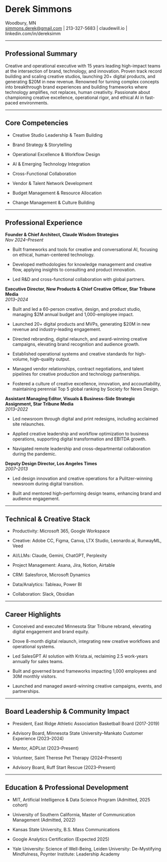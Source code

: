# Derek Simmons

Woodbury, MN  
[simmons.derek@gmail.com](mailto:simmons.derek@gmail.com) | 213-327-5683 | claudewill.io | linkedin.com/in/dereksimm

---

## Professional Summary

Creative and operational executive with 15 years leading high-impact teams at the intersection of brand, technology, and innovation. Proven track record building and scaling creative studios, launching 20+ digital products, and generating $20M in new revenue. Renowned for turning complex concepts into breakthrough brand experiences and building frameworks where technology amplifies, not replaces, human creativity. Passionate about championing creative excellence, operational rigor, and ethical AI in fast-paced environments.

---

## Core Competencies

- Creative Studio Leadership & Team Building
    
- Brand Strategy & Storytelling
    
- Operational Excellence & Workflow Design
    
- AI & Emerging Technology Integration
    
- Cross-Functional Collaboration
    
- Vendor & Talent Network Development
    
- Budget Management & Resource Allocation
    
- Change Management & Culture Building
    

---

## Professional Experience

**Founder & Chief Architect, Claude Wisdom Strategies**  
_Nov 2024–Present_

- Built frameworks and tools for creative and conversational AI, focusing on ethical, human-centered technology.
    
- Developed methodologies for knowledge management and creative flow, applying insights to consulting and product innovation.
    
- Led R&D and cross-functional collaboration with global partners.
    

**Executive Director, New Products & Chief Creative Officer, Star Tribune Media**  
_2013–2024_

- Built and led a 60-person creative, design, and product studio, managing $2M annual budget and 1,000-employee impact.
    
- Launched 20+ digital products and MVPs, generating $20M in new revenue and industry-leading engagement.
    
- Directed rebranding, digital relaunch, and award-winning creative campaigns, elevating brand recognition and audience growth.
    
- Established operational systems and creative standards for high-volume, high-quality output.
    
- Managed vendor relationships, contract negotiations, and talent pipelines for creative production and technology partnerships.
    
- Fostered a culture of creative excellence, innovation, and accountability, maintaining perennial Top 5 global ranking by Society for News Design.
    

**Assistant Managing Editor, Visuals & Business-Side Strategic Assignment, Star Tribune Media**  
_2013–2022_

- Led newsroom through digital and print redesigns, including acclaimed site relaunches.
    
- Applied creative leadership and workflow optimization to business operations, supporting digital transformation and EBITDA growth.
    
- Navigated remote leadership and cross-departmental collaboration during the pandemic.
    

**Deputy Design Director, Los Angeles Times**  
_2007–2013_

- Led design innovation and creative operations for a Pulitzer-winning newsroom during digital transition.
    
- Built and mentored high-performing design teams, enhancing brand and audience engagement.
    

---

## Technical & Creative Stack

- Productivity: Microsoft 365, Google Workspace
    
- Creative: Adobe CC, Figma, Canva, LTX Studio, Leonardo.ai, RunwayML, Veed
    
- AI/LLMs: Claude, Gemini, ChatGPT, Perplexity
    
- Project Management: Asana, Jira, Notion, Airtable
    
- CRM: Salesforce, Microsoft Dynamics
    
- Data/Analytics: Tableau, Power BI
    
- Collaboration: Slack, Obsidian
    

---

## Career Highlights

- Conceived and executed Minnesota Star Tribune rebrand, elevating digital engagement and brand equity.
    
- Drove 8-month digital relaunch, integrating new creative workflows and operational systems.
    
- Led SalesGPT AI solution with Krista.ai, reclaiming 2.5 work-years annually for sales teams.
    
- Built and governed brand frameworks impacting 1,000 employees and 30M monthly visitors.
    
- Launched and managed award-winning creative campaigns, events, and partnerships.
    

---

## Board Leadership & Community Impact

- President, East Ridge Athletic Association Basketball Board (2017-2019)
    
- Advisory Board, Minnesota State University–Mankato Customer Experience (2023–2024)
    
- Mentor, ADPList (2023–Present)
    
- Volunteer, Saint Therese Pet Therapy (2024–Present)
    
- Advisory Board, Ruff Start Rescue (2023–Present)
    

---

## Education & Professional Development

- MIT, Artificial Intelligence & Data Science Program (Admitted, 2025 cohort)
    
- University of Southern California, Master of Communication Management (Admitted, 2022)
    
- Kansas State University, B.S. Mass Communications
    
- Google Analytics Certification (Expected 2025)
    
- Yale University: Science of Well-Being, Leiden University: De-Mystifying Mindfulness, Poynter Institute: Leadership Academy